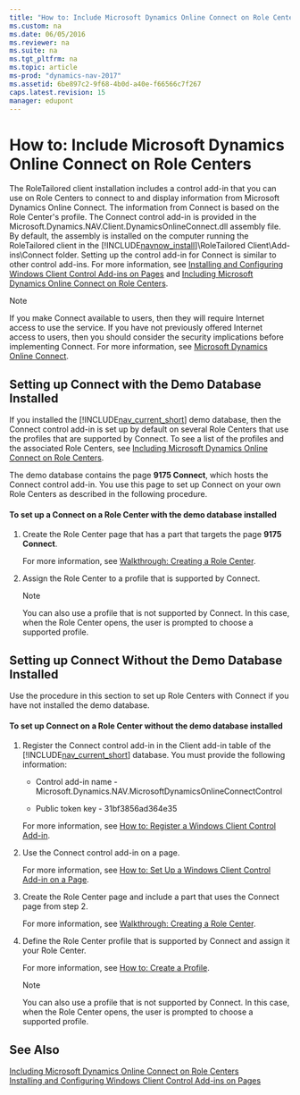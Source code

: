 ```yaml
---
title: "How to: Include Microsoft Dynamics Online Connect on Role Centers"
ms.custom: na
ms.date: 06/05/2016
ms.reviewer: na
ms.suite: na
ms.tgt_pltfrm: na
ms.topic: article
ms-prod: "dynamics-nav-2017"
ms.assetid: 6be897c2-9f68-4b0d-a40e-f66566c7f267
caps.latest.revision: 15
manager: edupont
---
```

# How to: Include Microsoft Dynamics Online Connect on Role Centers
The RoleTailored client installation includes a control add-in that you can use on Role Centers to connect to and display information from Microsoft Dynamics Online Connect. The information from Connect is based on the Role Center's profile. The Connect control add-in is provided in the Microsoft.Dynamics.NAV.Client.DynamicsOnlineConnect.dll assembly file. By default, the assembly is installed on the computer running the RoleTailored client in the [!INCLUDE[navnow_install](includes/navnow_install_md.md)]\\RoleTailored Client\\Add-ins\\Connect folder. Setting up the control add-in for Connect is similar to other control add-ins. For more information, see [Installing and Configuring Windows Client Control Add-ins on Pages](Installing-and-Configuring-Windows-Client-Control-Add-ins-on-Pages.md) and [Including Microsoft Dynamics Online Connect on Role Centers](Including-Microsoft-Dynamics-Online-Connect-on-Role-Centers.md).  
  
> [!NOTE]  
>  If you make Connect available to users, then they will require Internet access to use the service. If you have not previously offered Internet access to users, then you should consider the security implications before implementing Connect. For more information, see [Microsoft Dynamics Online Connect](Microsoft-Dynamics-Online-Connect.md).  
  
## Setting up Connect with the Demo Database Installed  
 If you installed the [!INCLUDE[nav_current_short](includes/nav_current_short_md.md)] demo database, then the Connect control add-in is set up by default on several Role Centers that use the profiles that are supported by Connect. To see a list of the profiles and the associated Role Centers, see [Including Microsoft Dynamics Online Connect on Role Centers](Including-Microsoft-Dynamics-Online-Connect-on-Role-Centers.md).  
  
 The demo database contains the page **9175 Connect**, which hosts the Connect control add-in. You use this page to set up Connect on your own Role Centers as described in the following procedure.  
  
#### To set up a Connect on a Role Center with the demo database installed  
  
1.  Create the Role Center page that has a part that targets the page **9175 Connect**.  
  
     For more information, see [Walkthrough: Creating a Role Center](Walkthrough:-Creating-a-Role-Center.md).  
  
2.  Assign the Role Center to a profile that is supported by Connect.  
  
    > [!NOTE]  
    >  You can also use a profile that is not supported by Connect. In this case, when the Role Center opens, the user is prompted to choose a supported profile.  
  
## Setting up Connect Without the Demo Database Installed  
 Use the procedure in this section to set up Role Centers with Connect if you have not installed the demo database.  
  
#### To set up Connect on a Role Center without the demo database installed  
  
1.  Register the Connect control add-in in the Client add-in table of the [!INCLUDE[nav_current_short](includes/nav_current_short_md.md)] database. You must provide the following information:  
  
    -   Control add-in name - Microsoft.Dynamics.NAV.MicrosoftDynamicsOnlineConnectControl  
  
    -   Public token key - 31bf3856ad364e35  
  
     For more information, see [How to: Register a Windows Client Control Add-in](How-to--Register-a-Windows-Client-Control-Add-in.md).  
  
2.  Use the Connect control add-in on a page.  
  
     For more information, see [How to: Set Up a Windows Client Control Add-in on a Page](How-to--Set-Up-a-Windows-Client-Control-Add-in-on-a-Page.md).  
  
3.  Create the Role Center page and include a part that uses the Connect page from step 2.  
  
     For more information, see [Walkthrough: Creating a Role Center](Walkthrough:-Creating-a-Role-Center.md).  
  
4.  Define the Role Center profile that is supported by Connect and assign it your Role Center.  
  
     For more information, see [How to: Create a Profile](How-to--Create-a-Profile.md).  
  
    > [!NOTE]  
    >  You can also use a profile that is not supported by Connect. In this case, when the Role Center opens, the user is prompted to choose a supported profile.  
  
## See Also  
 [Including Microsoft Dynamics Online Connect on Role Centers](Including-Microsoft-Dynamics-Online-Connect-on-Role-Centers.md)   
 [Installing and Configuring Windows Client Control Add-ins on Pages](Installing-and-Configuring-Windows-Client-Control-Add-ins-on-Pages.md)